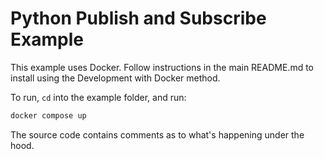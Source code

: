 # Python Publish and Subscribe Example

This example uses Docker.  Follow instructions in the main README.md to install using the Development with Docker method.

To run, `cd` into the example folder, and run:
```bash
docker compose up
```

The source code contains comments as to what's happening under the hood.
